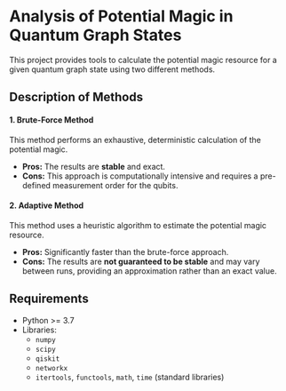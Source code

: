 # Analysis of Potential Magic in Quantum Graph States

This project provides tools to calculate the potential magic resource for a given quantum graph state using two different methods.

## Description of Methods

#### 1. Brute-Force Method
This method performs an exhaustive, deterministic calculation of the potential magic.

-   **Pros:** The results are **stable** and exact.
-   **Cons:** This approach is computationally intensive and requires a pre-defined measurement order for the qubits.

#### 2. Adaptive Method
This method uses a heuristic algorithm to estimate the potential magic resource.

-   **Pros:** Significantly faster than the brute-force approach.
-   **Cons:** The results are **not guaranteed to be stable** and may vary between runs, providing an approximation rather than an exact value.

## Requirements

-   Python >= 3.7
-   Libraries:
    -   `numpy`
    -   `scipy`
    -   `qiskit`
    -   `networkx`
    -   `itertools`, `functools`, `math`, `time` (standard libraries)